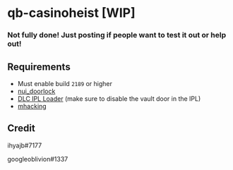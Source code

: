 # qb-casinoheist [WIP]

### **Not fully done! Just posting if people want to test it out or help out!**

 ## Requirements
 
* Must enable build `2189` or higher
 * [nui_doorlock](https://github.com/BerkieBb/nui_doorlock)
 * [DLC IPL Loader](https://forum.cfx.re/t/cayo-perico-casino-dlc-ipl-loader/2099391) (make sure to disable the vault door in the IPL)
 * [mhacking](https://forum.cfx.re/t/release-simple-hacking-minigame/62095)

## Credit

ihyajb#7177

googleoblivion#1337
